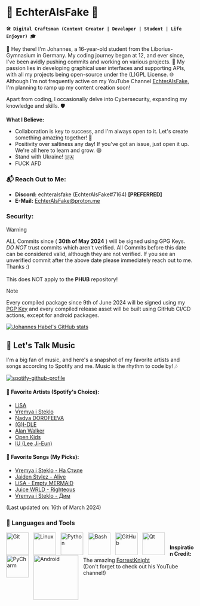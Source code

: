 # 🌟 EchterAlsFake 🌟

**`🛠️ Digital Craftsman (Content Creator | Developer | Student | Life Enjoyer) 🎓`**

👋 Hey there! I'm Johannes, a 16-year-old student from the Liborius-Gymnasium in Germany. My coding journey began at 12, and ever since, I've been avidly pushing commits and working on various projects. 🚀 My passion lies in developing graphical user interfaces and supporting APIs, with all my projects being open-source under the (L)GPL License. 🌐 Although I'm not frequently active on my YouTube Channel [EchterAlsFake](https://www.youtube.com/channel/UC1cV2H2WKPYXb2AqBkyXj2Q), I'm planning to ramp up my content creation soon!

Apart from coding, I occasionally delve into Cybersecurity, expanding my knowledge and skills. 🛡️

**What I Believe:**
- Collaboration is key to success, and I'm always open to it. Let's create something amazing together! 🤝
- Positivity over saltiness any day! If you've got an issue, just open it up. We're all here to learn and grow. 😄
- Stand with Ukraine! 🇺🇦
- FUCK AFD

### 📬 Reach Out to Me:
- **Discord:** echteralsfake (EchterAlsFake#7164) **[PREFERRED]**
- **E-Mail:** EchterAlsFake@proton.me

### Security:

> [!WARNING]
> ALL Commits since ( **30th of May 2024** ) will be signed using GPG Keys. *DO NOT* trust commits which aren't verified.
> All Commits before this date can be considered valid, although they are not verified.
> If you see an unverified commit after the above date please immediately reach out to me. Thanks :) 
> <br>
> <br>This does NOT apply to the **PHUB** repository!

> [!NOTE]
> Every compiled package since 9th of June 2024 will be signed using my [PGP Key](https://github.com/EchterAlsFake/EchterAlsFake/blob/main/PGP_Key.txt) and every compiled release asset
> will be built using GitHub CI/CD actions, except for android packages.

[![Johannes Habel's GitHub stats](https://github-readme-stats.vercel.app/api?username=echteralsfake&show_icons=true&theme=tokyonight)](https://github.com/anuraghazra/github-readme-stats)

## 🎵 Let's Talk Music
I'm a big fan of music, and here's a snapshot of my favorite artists and songs according to Spotify and me. Music is the rhythm to code by! 🎶

[![spotify-github-profile](https://spotify-github-profile.vercel.app/api/view?uid=v3hgow0bdrxebfamqu43d65al&cover_image=true&theme=natemoo-re&show_offline=true&background_color=000000&interchange=false&bar_color=7300ff&bar_color_cover=false)](https://github.com/kittinan/spotify-github-profile)

#### 🎤 Favorite Artists (Spotify's Choice):
- [LiSA](https://open.spotify.com/artist/0blbVefuxOGltDBa00dspv?si=8412153299d7406e)
- [Vremya i Steklo](https://open.spotify.com/artist/6DdeqvIfYu3sH02gdavOu2?si=850f473f6ff24573)
- [Nadya DOROFEEVA](https://open.spotify.com/artist/7wl1m5vgWkCP3cqYVj2noM?si=5fc3f0a929394a3d)
- [(G)I-DLE](https://open.spotify.com/artist/2AfmfGFbe0A0WsTYm0SDTx?si=0adf2bf141214af6)
- [Alan Walker](https://open.spotify.com/artist/7vk5e3vY1uw9plTHJAMwjN?si=c2408bf722674721)
- [Open Kids](https://open.spotify.com/artist/2cWAkrZPYPs9JSA6KCdnva?si=7a99c7d044334963)
- [IU (Lee Ji-Eun)](https://open.spotify.com/artist/3HqSLMAZ3g3d5poNaI7GOU?si=da75b652bd8a4420)

#### 🎵 Favorite Songs (My Picks):
- [Vremya i Steklo - На Стиле](https://www.youtube.com/watch?v=tJ7JcweIOZ4)
- [Jaiden Stylez - Alive](https://www.youtube.com/watch?v=xzjSMKNeX7Y&pp=ygUTamFpZGVuIHN0eWxlZCBhbGl2ZQ%3D%3D)
- [LiSA - Empty MERMAiD](https://www.youtube.com/watch?v=mvHSGl2kJ6s&pp=ygUSbGlTQSBlbXB0eSBtZXJtYWlk)
- [Juice WRLD - Righteous](https://www.youtube.com/watch?v=ZengOKCUBHo&pp=ygUJcmlnaHRlb3Vz)
- [Vremya i Steklo - Дим](https://www.youtube.com/watch?v=NJPXs7J7JyY&pp=ygUXZGltIGRpbSB2cmVteWEgaSBzdGVrbG8%3D)

(Last updated on: 16th of March 2024)

### 🧰 Languages and Tools

<img align="left" alt="Git" width="60px" style="padding-right:10px;" src="https://cdn.jsdelivr.net/gh/devicons/devicon/icons/git/git-original.svg" />
<img align="left" alt="Linux" width=60px" style="padding-right:10px;" src="https://cdn.jsdelivr.net/gh/devicons/devicon/icons/linux/linux-original.svg" />
<img align="left" alt="Python" width="60px" style="padding-right:10px;" src="https://cdn.jsdelivr.net/gh/devicons/devicon/icons/python/python-plain.svg" />
<img align="left" alt="Bash" width="60px" style="padding-right:10px;" src="https://cdn.jsdelivr.net/gh/devicons/devicon/icons/bash/bash-original.svg" />
<img align="left" alt="GitHub" width="60x" style="padding-right:10px;" src="https://cdn.jsdelivr.net/gh/devicons/devicon/icons/github/github-original.svg" />
<img align="left" alt="Qt" width="60px" style="padding-right:10px;" src="https://cdn.jsdelivr.net/gh/devicons/devicon/icons/qt/qt-original.svg" />
<img align="left" alt="PyCharm" width="60" style="padding-right:10px;" src="https://cdn.jsdelivr.net/gh/devicons/devicon/icons/pycharm/pycharm-original-wordmark.svg" />
<img align="left" alt="Android" width="120px" style="padding-right:10px;" src="https://www.googlewatchblog.de/wp-content/uploads/android-neues-logo-3d.jpg" />
<br>

**Inspiration Credit:** The amazing [ForrestKnight](https://github.com/ForrestKnight) <br>(Don't forget to check out his YouTube channel!)
